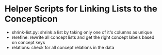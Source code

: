 # Helper Scripts for Linking Lists to the Concepticon

* shrink-list.py: shrink a list by taking only one of it's columns as unique
* rerefine: rewrite all concept lists and get the right concept labels based on concept keys
* relations: check for all concept relations in the data

